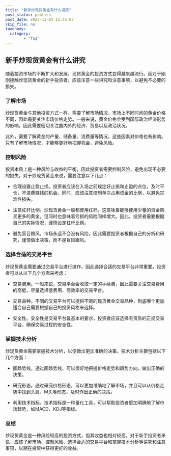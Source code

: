 ```yaml
---
title: "新手炒现货黄金有什么讲究"
post_status: publish
post_date: 2023-11-03 11:45:07
skip_file: no
taxonomy:
  category:
        - "faq"
---
```


## 新手炒现货黄金有什么讲究

随着投资市场的不断扩大和发展，现货黄金的投资方式变得越来越流行。而对于刚刚接触炒现货黄金的新手投资者，应该注意一些讲究和注意事项，以避免不必要的损失。

### 了解市场

炒现货黄金与其他投资方式一样，需要了解市场情况。市场上不同时间的黄金价格不同，因此需要关注市场价格走势。一般来说，黄金价格会受到国际政治经济形势的影响，因此需要密切关注国内外的经济、贸易以及政治状况。

此外，需要了解黄金的产量、储备量、消费量等情况，这些因素对价格也有影响。只有了解市场情况，才能够更好地把握机会，避免风险。

### 控制风险

投资本质上是一种风险与收益的平衡，因此投资者需要控制风险，避免出现不必要的损失。对于炒现货黄金来说，需要注意以下几点：

- 合理设置止盈止损。投资者应该在入场之前规定好止损和止盈的点位，及时平仓，不浪费赚钱的机会。同时，应该注意控制单次占用资金的比例，以避免灾难性损失。

- 注意杠杆比例。炒现货黄金一般都使用杠杆，这意味着能够使用少量的资金购买更多的黄金，但同时也意味着亏损的风险同样增大。因此，投资者需要根据自己的实际情况，谨慎设定杠杆比例。

- 避免盲目跟风。市场永远不会没有风险，因此需要投资者根据自己的分析和研究，谨慎做出决策，而不是盲目跟风。

### 选择合适的交易平台

炒现货黄金需要通过交易平台进行操作，因此选择合适的交易平台非常重要。投资者可以从以下几个方面来考虑：

- 交易费用。一般来说，交易平台会收取一定的手续费，因此需要关注交易费用的高低，尽量选择低费用、高效率的交易平台。

- 交易品种。不同的交易平台可以提供不同的现货黄金交易品种，到底哪个更加适合自己需要根据自己的投资风格来选择。

- 安全性。安全性是交易平台最基本的要求，投资者应该选择有资质的正规交易平台，确保交易过程的安全性。

### 掌握技术分析

炒现货黄金需要掌握技术分析，以便做出更加准确的决策。技术分析主要包括以下几个方面：

- 画趋势线。通过画趋势线，可以很好地把握价格走势和趋势方向，做出正确的决策。

- 研究形态。通过研究价格形态，可以更加准确地了解市场，并且可以从价格走势中找到头肩、M头等形态，及时作出正确的决策。

- 利用技术指标。技术指标是一种量化工具，可以帮助投资者更加明确地了解市场趋势，如MACD、KDJ等指标。

### 总结

炒现货黄金是一种风险较高的投资方式，但其收益也相对较高。对于新手投资者来说，应该了解市场、控制风险、选择合适的交易平台和掌握技术分析等讲究和注意事项，以期在投资中获得更好的收益。
